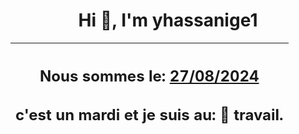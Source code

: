 <h1 align='center'>Hi 👋, I'm yhassanige1</h1>
<div align='center'>

|<h2 align='center'>Nous sommes le: <u>27/08/2024</u></h2><h2 align='center'>c'est un mardi et je suis au: 🏢 travail.</h2>|
|---
</div>